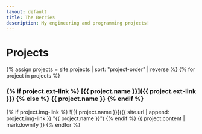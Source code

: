 ```yaml
---
layout: default
title: The Berries
description: My engineering and programming projects!
---
```


# Projects

{% assign projects = site.projects | sort: "project-order" | reverse %}
{% for project in projects %}
### {% if project.ext-link %} [{{ project.name }}]({{ project.ext-link }}) {% else %} {{ project.name }} {% endif %}
{% if project.img-link %}
![{{ project.name }}]({{ site.url | append: project.img-link }} "{{ project.name }}")
{% endif %}
{{ project.content | markdownify }}
{% endfor %}